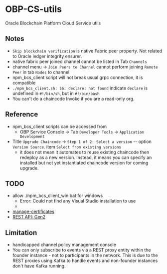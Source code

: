 # OBP-CS-utils
Oracle Blockchain Platform Cloud Service utils

## Notes
- `Skip blockchain verification` is native Fabric peer property. Not related to Oracle ledger integrity ensurer.
- native fabric peer joined channel cannot be listed in Tab `Channels`
- channel menu -> `Join Peers to Channel` cannot perform joining `Remote Peer` in tab `Nodes` to channel
- npm_bcs_client script will not break usual grpc connection, it is compatible
- `./npm_bcs_client.sh: 56: declare: not found` indicate `declare` is undefined in `#!/bin/sh`, but in `#!/bin/bash`   
- You can't do a chaincode Invoke if you are a read-only org.

## Reference
- npm_bcs_client scripts can be accessed from 
  - OBP Service Console -> Tab `Developer Tools` -> `Application Development`
- Title `Upgrade Chaincode` -> `Step 1 of 2: Select a version` -- option `Version Source`. item `Select from existing versions`
  - it does not mean it automates to reuse existing chaincode then redeploy as a new version. Instead, it means you can specify an installed but not yet instantiated chaincode version for coming upgrade.
## TODO 
- allow ./npm_bcs_client_win.bat for windows
    - Error: Could not find any Visual Studio installation to use
    - 
- [manage-certificates](https://docs.oracle.com/en/cloud/paas/blockchain-cloud/usingoci/manage-certificates.html#GUID-B27A3F26-3592-4F38-8AD3-37D29362854B)
- [REST API: Gen2](https://docs.oracle.com/en/cloud/paas/blockchain-cloud/restoci/index.html)
## Limitation
- handicapped channel policy management console 
- You can only subscribe to events via a REST proxy entity within the founder instance - not to participants in the network. This is due to the REST proxies using Kafka to handle events and non-founder instances don't have Kafka running.
